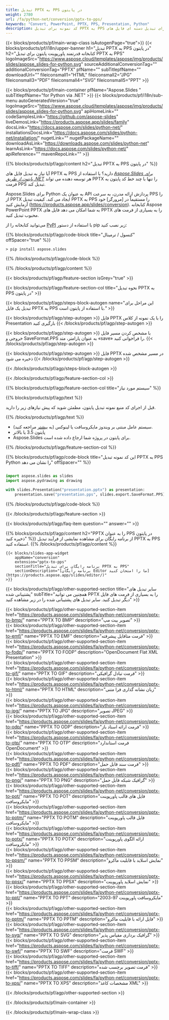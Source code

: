 ```yaml
---
title: تبدیل PPTX به PPS در پایتون
weight: 2780
url: /fa/python-net/conversion/pptx-to-pps/ 
keywords: "Convert, PowerPoint, PPTX, PPS, Presentation, Python"
description: کد نمونه برای تبدیل PPTX به PPS پایتون. برای تبدیل دسته ای فایل های PPTX به فایل های PPS از PowerPoint Python API استفاده کنید.
---
```


{{< blocks/products/pf/main-wrap-class isAutogenPage="true">}}
{{< blocks/products/pf/i18n/upper-banner h1="تبدیل PPTX به PPS در پایتون" h2="کتابخانه قدرتمند پاورپوینت پایتون برای تبدیل PPTX به PPS" logoImageSrc="https://www.aspose.cloud/templates/aspose/img/products/slides/aspose_slides-for-python.svg" sourceAdditionalConversionTag="" additionalConversionTag="PPTX" pfName="" subTitlepfName="" downloadUrl="" fileiconsmall1="HTML" fileiconsmall2="JPG" fileiconsmall3="PDF" fileiconsmall4="SVG" fileiconsmall5="PPT" >}}

{{< blocks/products/pf/main-container pfName="Aspose.Slides " subTitlepfName="for Python via .NET" >}}
{{< blocks/products/pf/i18n/sub-menu autoGeneratedVersion="true" logoImageSrc="https://www.aspose.cloud/templates/aspose/img/products/slides/aspose_slides-for-python.svg" apiHomeLink="" codeSamplesLink="https://github.com/aspose-slides" liveDemosLink="https://products.aspose.app/slides/family" docsLink="https://docs.aspose.com/slides/python-net/" installationsDocsLink="https://docs.aspose.com/slides/python-net/installation/" nugetLink="" nugetPackageName="" downloadAsLink="https://downloads.aspose.com/slides/python-net" learnAsLink="https://docs.aspose.com/slides/python-net/" apiReference="" mavenRepoLink="" >}}

{{% blocks/products/pf/agp/content h2="تبدیل PPTX به PPS در پایتون" %}}

آیا نیاز به تبدیل فایل های PPTX به PPS دارید؟ با استفاده از [*Aspose.Slides برای پایتون از طریق .NET*](https://products.aspose.com/slides/fa/python-net/) هر توسعه دهنده می تواند PPTX را تنها با چند خط کد پایتون به فرمت PPS تبدیل کند.

Aspose.Slides برای Python به عنوان یک API پردازش ارائه مدرن، به سرعت PPS را از PPTX ایجاد می کند. کیفیت تبدیل PPTX به PPS را مستقیماً در [مرورگر] خود آزمایش کنید (https://products.aspose.app/slides/conversion). کتابخانه Aspose PowerPoint PPTX به شما امکان می دهد فایل های PPTX را به بسیاری از فرمت های محبوب تبدیل کنید.

می‌توانید کتابخانه را از [PyPI](https://pypi.org/project/Aspose.Slides/) با استفاده از دستور pip زیر نصب کنید:

{{% blocks/products/pf/agp/code-block title="کنسول / ترمینال" offSpacer="true" %}}

```console
> pip install aspose.slides

```

{{% /blocks/products/pf/agp/code-block %}}

{{% /blocks/products/pf/agp/content %}}

{{< blocks/products/pf/agp/feature-section isGrey="true" >}}

{{< blocks/products/pf/agp/feature-section-col title="نحوه تبدیل PPTX به PPS در پایتون" >}}

{{< blocks/products/pf/agp/steps-block-autogen name="این مراحل برای تبدیل یک فایل PPTX به PPS با استفاده از پایتون است." >}}

{{< blocks/products/pf/agp/step-autogen >}}
فایل PPTX را با یک نمونه از کلاس Presentation بارگیری کنید
{{< /blocks/products/pf/agp/step-autogen >}}

{{< blocks/products/pf/agp/step-autogen >}}
با مشخص کردن مسیر فایل خروجی و SaveFormat.PPS به عنوان پارامتر، متد «save» را فراخوانی کنید.
{{< /blocks/products/pf/agp/step-autogen >}}

{{< blocks/products/pf/agp/step-autogen >}}
فایل PPTX در مسیر مشخص شده ذخیره می شود
{{< /blocks/products/pf/agp/step-autogen >}}

{{< /blocks/products/pf/agp/steps-block-autogen >}}

{{< /blocks/products/pf/agp/feature-section-col >}}

{{% blocks/products/pf/agp/feature-section-col title="سیستم مورد نیاز" %}}

{{% blocks/products/pf/agp/text %}}

 قبل از اجرای کد منبع نمونه تبدیل پایتون، مطمئن شوید که پیش نیازهای زیر را دارید.

{{% /blocks/products/pf/agp/text %}}

- سیستم عامل مبتنی بر ویندوز مایکروسافت یا لینوکس (به [بیشتر](https://docs.aspose.com/slides/python-net/system-requirements/) مراجعه کنید).
- پایتون 3.5 یا بالاتر
- Aspose.Slides برای پایتون در پروژه شما ارجاع داده شده است.

{{% /blocks/products/pf/agp/feature-section-col %}}

{{% blocks/products/pf/agp/code-block title="این کد نمونه تبدیل PPTX به PPS Python را نشان می دهد" offSpacer="" %}}

```py

import aspose.slides as slides
import aspose.pydrawing as drawing

with slides.Presentation("presentation.pptx") as presentation:
    presentation.save("presentation.pps", slides.export.SaveFormat.PPS)

```
{{% /blocks/products/pf/agp/code-block %}}

{{< /blocks/products/pf/agp/feature-section >}}

{{< blocks/products/pf/agp/faq-item question="" answer="" >}}
 
{{% blocks/products/pf/agp/content h2="PPTX را به عنوان PPS در پایتون ذخیره کنید" %}}
از برنامه رایگان برای مشاهده نمایشی از فرآیند تبدیل PPTX به PPS استفاده کنید. 
{{% /blocks/products/pf/agp/content %}}

<!-- aboutfile Starts -->

<!-- aboutfile Ends -->

    {{< blocks/slides-app-widget 
        appName="conversion"
        extension="pptx-to-pps"
        sectionTitle="برنامه رایگان برای تبدیل PPTX به PPS" 
        sectionDescription="[برنامه رایگان Editor ما را امتحان کنید](https://products.aspose.app/slides/editor/)" 
    >}}
    
{{< blocks/products/pf/agp/other-supported-section title="سایر تبدیل های پشتیبانی شده" subTitle="همچنین می توانید PPTX را به بسیاری از فرمت های فایل دیگر تبدیل کنید. سایر تبدیل های پشتیبانی شده را در زیر مشاهده کنید" >}}

{{< blocks/products/pf/agp/other-supported-section-item href="https://products.aspose.com/slides/fa/python-net/conversion/pptx-to-bmp/" name="PPTX TO BMP" description="تصویر بیت مپ" >}}  
{{< blocks/products/pf/agp/other-supported-section-item href="https://products.aspose.com/slides/fa/python-net/conversion/pptx-to-emf/" name="PPTX TO EMF" description="فرمت متافایل پیشرفته" >}}  
{{< blocks/products/pf/agp/other-supported-section-item href="https://products.aspose.com/slides/fa/python-net/conversion/pptx-to-fodp/" name="PPTX TO FODP" description="OpenDocument Flat XML Presentation" >}}  
{{< blocks/products/pf/agp/other-supported-section-item href="https://products.aspose.com/slides/fa/python-net/conversion/pptx-to-gif/" name="PPTX TO GIF" description="فرمت تبادل گرافیکی" >}}  
{{< blocks/products/pf/agp/other-supported-section-item href="https://products.aspose.com/slides/fa/python-net/conversion/pptx-to-html/" name="PPTX TO HTML" description="زبان نشانه گذاری فرا متنی" >}}  
{{< blocks/products/pf/agp/other-supported-section-item href="https://products.aspose.com/slides/fa/python-net/conversion/pptx-to-jpg/" name="PPTX TO JPG" description="تصویر JPEG" >}}  
{{< blocks/products/pf/agp/other-supported-section-item href="https://products.aspose.com/slides/fa/python-net/conversion/pptx-to-odp/" name="PPTX TO ODP" description="فرمت ارائه اسناد باز" >}}  
{{< blocks/products/pf/agp/other-supported-section-item href="https://products.aspose.com/slides/fa/python-net/conversion/pptx-to-otp/" name="PPTX TO OTP" description="فرمت استاندارد OpenDocument" >}}  
{{< blocks/products/pf/agp/other-supported-section-item href="https://products.aspose.com/slides/fa/python-net/conversion/pptx-to-pdf/" name="PPTX TO PDF" description="فرمت سند قابل حمل" >}}  
{{< blocks/products/pf/agp/other-supported-section-item href="https://products.aspose.com/slides/fa/python-net/conversion/pptx-to-png/" name="PPTX TO PNG" description="گرافیک شبکه قابل حمل" >}}  
{{< blocks/products/pf/agp/other-supported-section-item href="https://products.aspose.com/slides/fa/python-net/conversion/pptx-to-pot/" name="PPTX TO POT" description="فایل های قالب پاورپوینت مایکروسافت" >}}  
{{< blocks/products/pf/agp/other-supported-section-item href="https://products.aspose.com/slides/fa/python-net/conversion/pptx-to-potm/" name="PPTX TO POTM" description="فایل قالب پاورپوینت مایکروسافت" >}}  
{{< blocks/products/pf/agp/other-supported-section-item href="https://products.aspose.com/slides/fa/python-net/conversion/pptx-to-potx/" name="PPTX TO POTX" description="ارائه الگوی پاورپوینت مایکروسافت" >}}  
{{< blocks/products/pf/agp/other-supported-section-item href="https://products.aspose.com/slides/fa/python-net/conversion/pptx-to-ppsm/" name="PPTX TO PPSM" description="نمایش اسلاید با قابلیت ماکرو" >}}  
{{< blocks/products/pf/agp/other-supported-section-item href="https://products.aspose.com/slides/fa/python-net/conversion/pptx-to-ppsx/" name="PPTX TO PPSX" description="نمایش اسلاید پاورپوینت" >}}  
{{< blocks/products/pf/agp/other-supported-section-item href="https://products.aspose.com/slides/fa/python-net/conversion/pptx-to-ppt/" name="PPTX TO PPT" description="مایکروسافت پاورپوینت 97-2003" >}}  
{{< blocks/products/pf/agp/other-supported-section-item href="https://products.aspose.com/slides/fa/python-net/conversion/pptx-to-pptm/" name="PPTX TO PPTM" description="فایل ارائه با قابلیت ماکرو" >}}  
{{< blocks/products/pf/agp/other-supported-section-item href="https://products.aspose.com/slides/fa/python-net/conversion/pptx-to-svg/" name="PPTX TO SVG" description="گرافیک برداری مقیاس پذیر" >}}  
{{< blocks/products/pf/agp/other-supported-section-item href="https://products.aspose.com/slides/fa/python-net/conversion/pptx-to-swf/" name="PPTX TO SWF" description="فرمت SWF" >}}  
{{< blocks/products/pf/agp/other-supported-section-item href="https://products.aspose.com/slides/fa/python-net/conversion/pptx-to-tiff/" name="PPTX TO TIFF" description="فرمت تصویر برچسب شده" >}}  
{{< blocks/products/pf/agp/other-supported-section-item href="https://products.aspose.com/slides/fa/python-net/conversion/pptx-to-xps/" name="PPTX TO XPS" description="مشخصات کاغذ XML" >}}  


{{< /blocks/products/pf/agp/other-supported-section >}}

{{< /blocks/products/pf/main-container >}}
    
{{< /blocks/products/pf/main-wrap-class >}}